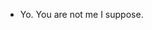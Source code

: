 - Yo. You are not me I suppose.

<!---
RedZap13/RedZap13 is a ✨ special ✨ repository because its `README.md` (this file) appears on your GitHub profile.
You can click the Preview link to take a look at your changes.
--->
